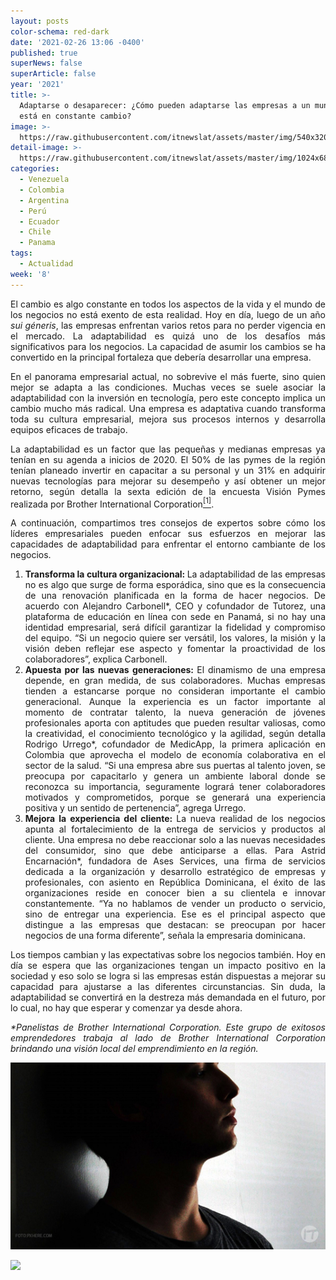 ```yaml
---
layout: posts
color-schema: red-dark
date: '2021-02-26 13:06 -0400'
published: true
superNews: false
superArticle: false
year: '2021'
title: >-
  Adaptarse o desaparecer: ¿Cómo pueden adaptarse las empresas a un mundo que
  está en constante cambio?
image: >-
  https://raw.githubusercontent.com/itnewslat/assets/master/img/540x320/Preocupacion-p.jpg
detail-image: >-
  https://raw.githubusercontent.com/itnewslat/assets/master/img/1024x680/Preocupacion-g.jpg
categories:
  - Venezuela
  - Colombia
  - Argentina
  - Perú
  - Ecuador
  - Chile
  - Panama
tags:
  - Actualidad
week: '8'
---
```

<p style="text-align: justify;">El cambio es algo constante en todos los aspectos de la vida y el mundo de los negocios no está exento de esta realidad. Hoy en día, luego de un año <em>sui géneris</em>, las empresas enfrentan varios retos para no perder vigencia en el mercado. La adaptabilidad es quizá uno de los desafíos más significativos para los negocios. La capacidad de asumir los cambios se ha convertido en la principal fortaleza que debería desarrollar una empresa.</p>
<p style="text-align: justify;">En el panorama empresarial actual, no sobrevive el más fuerte, sino quien mejor se adapta a las condiciones. Muchas veces se suele asociar la adaptabilidad con la inversión en tecnología, pero este concepto implica un cambio mucho más radical. Una empresa es adaptativa cuando transforma toda su cultura empresarial, mejora sus procesos internos y desarrolla equipos eficaces de trabajo.</p>
<p style="text-align: justify;">La adaptabilidad es un factor que las pequeñas y medianas empresas ya tenían en su agenda a inicios de 2020. El 50% de las pymes de la región tenían planeado invertir en capacitar a su personal y un 31% en adquirir nuevas tecnologías para mejorar su desempeño y así obtener un mejor retorno, según detalla la sexta edición de la encuesta Visión Pymes realizada por Brother International Corporation<a href="#_ftn1"><sup>[1]</sup></a>.</p>
<p style="text-align: justify;">A continuación, compartimos tres consejos de expertos sobre cómo los líderes empresariales pueden enfocar sus esfuerzos en mejorar las capacidades de adaptabilidad para enfrentar el entorno cambiante de los negocios.</p>

<ol style="text-align: justify;">
	<li><strong>Transforma la cultura organizacional: </strong>La adaptabilidad de las empresas no es algo que surge de forma esporádica, sino que es la consecuencia de una renovación planificada en la forma de hacer negocios. De acuerdo con Alejandro Carbonell*, CEO y cofundador de Tutorez, una plataforma de educación en línea con sede en Panamá, si no hay una identidad empresarial, será difícil garantizar la fidelidad y compromiso del equipo. “Si un negocio quiere ser versátil, los valores, la misión y la visión deben reflejar ese aspecto y fomentar la proactividad de los colaboradores”, explica Carbonell.</li>
	<li><strong>Apuesta por las nuevas generaciones: </strong>El dinamismo de una empresa depende, en gran medida, de sus colaboradores. Muchas empresas tienden a estancarse porque no consideran importante el cambio generacional. Aunque la experiencia es un factor importante al momento de contratar talento, la nueva generación de jóvenes profesionales aporta con aptitudes que pueden resultar valiosas, como la creatividad, el conocimiento tecnológico y la agilidad, según detalla Rodrigo Urrego*, cofundador de MedicApp, la primera aplicación en Colombia que aprovecha el modelo de economía colaborativa en el sector de la salud. “Si una empresa abre sus puertas al talento joven, se preocupa por capacitarlo y genera un ambiente laboral donde se reconozca su importancia, seguramente logrará tener colaboradores motivados y comprometidos, porque se generará una experiencia positiva y un sentido de pertenencia”, agrega Urrego.</li>
	<li><strong>Mejora la experiencia del cliente: </strong>La nueva realidad de los negocios apunta al fortalecimiento de la entrega de servicios y productos al cliente. Una empresa no debe reaccionar solo a las nuevas necesidades del consumidor, sino que debe anticiparse a ellas. Para Astrid Encarnación*, fundadora de Ases Services, una firma de servicios dedicada a la organización y desarrollo estratégico de empresas y profesionales, con asiento en República Dominicana, el éxito de las organizaciones reside en conocer bien a su clientela e innovar constantemente. “Ya no hablamos de vender un producto o servicio, sino de entregar una experiencia. Ese es el principal aspecto que distingue a las empresas que destacan: se preocupan por hacer negocios de una forma diferente”, señala la empresaria dominicana.</li>
</ol>
<p style="text-align: justify;">Los tiempos cambian y las expectativas sobre los negocios también. Hoy en día se espera que las organizaciones tengan un impacto positivo en la sociedad y eso solo se logra si las empresas están dispuestas a mejorar su capacidad para ajustarse a las diferentes circunstancias. Sin duda, la adaptabilidad se convertirá en la destreza más demandada en el futuro, por lo cual, no hay que esperar y comenzar ya desde ahora.</p>
<p style="text-align: justify;"><em>*Panelistas de Brother International Corporation. </em><em>Este grupo de exitosos emprendedores trabaja al lado de Brother International Corporation brindando una visión local del emprendimiento en la región.</em></p>

![](https://raw.githubusercontent.com/itnewslat/assets/master/img/540x320/Preocupacion-p.jpg)


<img src="https://tracker.metricool.com/c3po.jpg?hash=56f88a41e39ab42c063cc51676587a04"/>